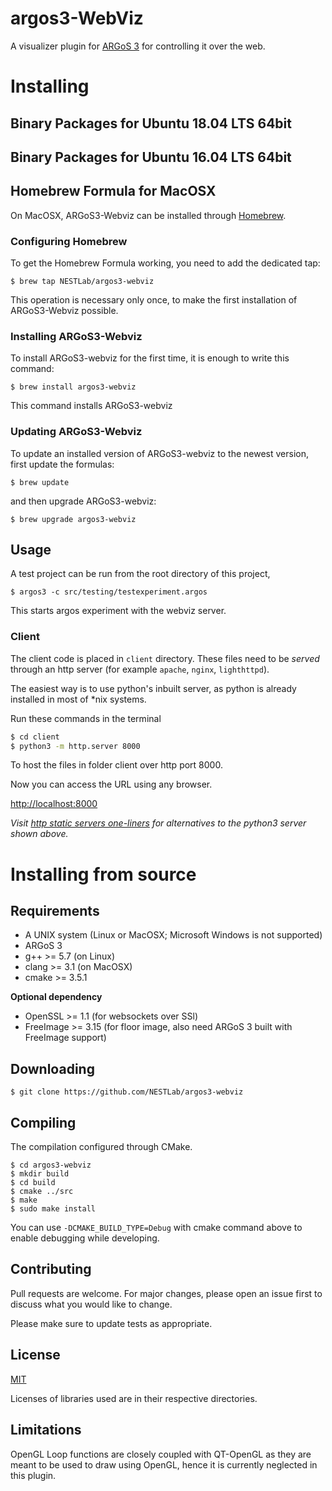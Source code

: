 # argos3-WebViz
A visualizer plugin for [ARGoS 3](https://www.argos-sim.info/) for controlling it over the web.

# Installing
## Binary Packages for Ubuntu 18.04 LTS 64bit

## Binary Packages for Ubuntu 16.04 LTS 64bit

## Homebrew Formula for MacOSX
On MacOSX, ARGoS3-Webviz can be installed through [Homebrew](http://brew.sh/).

### Configuring Homebrew
To get the Homebrew Formula working, you need to add the dedicated tap:

```console
$ brew tap NESTLab/argos3-webviz
```

This operation is necessary only once, to make the first installation of ARGoS3-Webviz possible.

### Installing ARGoS3-Webviz
To install ARGoS3-webviz for the first time, it is enough to write this command:

```console
$ brew install argos3-webviz
```

This command installs ARGoS3-webviz

### Updating ARGoS3-Webviz
To update an installed version of ARGoS3-webviz to the newest version, first update the formulas:
```console
$ brew update
```
and then upgrade ARGoS3-webviz:
```console
$ brew upgrade argos3-webviz
```

## Usage
A test project can be run from the root directory of this project,

```console
$ argos3 -c src/testing/testexperiment.argos
```
This starts argos experiment with the webviz server.

### Client
The client code is placed in `client` directory. These files need to be *served* through an http server (for example `apache`, `nginx`, `lighthttpd`).

The easiest way is to use python's inbuilt server, as python is already installed in most of *nix systems.

Run these commands in the terminal
```bash
$ cd client
$ python3 -m http.server 8000
```
To host the files in folder client over http port 8000.


Now you can access the URL using any browser.

[http://localhost:8000](http://localhost:8000)



*Visit [http static servers one-liners](https://gist.github.com/willurd/5720255) for alternatives to the python3 server shown above.*



# Installing from source


## Requirements
- A UNIX system (Linux or MacOSX; Microsoft Windows is not supported)
- ARGoS 3
- g++ >= 5.7 (on Linux)
- clang >= 3.1 (on MacOSX)
- cmake >= 3.5.1

**Optional dependency**
- OpenSSL >= 1.1 (for websockets over SSl)
- FreeImage >= 3.15 (for floor image, also need ARGoS 3 built with FreeImage support)

## Downloading
```console
$ git clone https://github.com/NESTLab/argos3-webviz
```

## Compiling
The compilation configured through CMake.

```console
$ cd argos3-webviz
$ mkdir build
$ cd build
$ cmake ../src
$ make
$ sudo make install
```

You can use `-DCMAKE_BUILD_TYPE=Debug` with cmake command above to enable debugging while developing.

## Contributing
Pull requests are welcome. For major changes, please open an issue first to discuss what you would like to change.

Please make sure to update tests as appropriate.

## License
[MIT](https://choosealicense.com/licenses/mit/)

Licenses of libraries used are in their respective directories.


## Limitations
OpenGL Loop functions are closely coupled with QT-OpenGL as they are meant to be used to draw using OpenGL, hence it is currently neglected in this plugin.